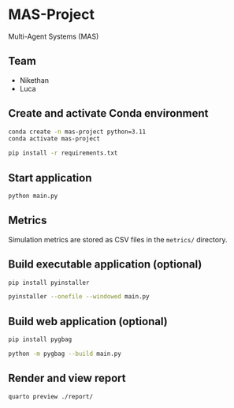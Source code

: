 # MAS-Project

Multi-Agent Systems (MAS)

## Team

- Nikethan
- Luca

## Create and activate Conda environment

```bash
conda create -n mas-project python=3.11
conda activate mas-project

pip install -r requirements.txt
```

## Start application

```bash
python main.py
```

## Metrics

Simulation metrics are stored as CSV files in the `metrics/` directory.

## Build executable application (optional)

```bash
pip install pyinstaller

pyinstaller --onefile --windowed main.py
```

## Build web application (optional)

```bash
pip install pygbag

python -m pygbag --build main.py
```

## Render and view report

```bash
quarto preview ./report/
```
